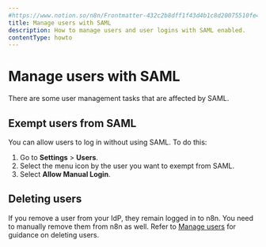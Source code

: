 ```yaml
---
#https://www.notion.so/n8n/Frontmatter-432c2b8dff1f43d4b1c8d20075510fe4
title: Manage users with SAML
description: How to manage users and user logins with SAML enabled.
contentType: howto
---
```


# Manage users with SAML

There are some user management tasks that are affected by SAML.

## Exempt users from SAML

You can allow users to log in without using SAML. To do this:

1. Go to **Settings** > **Users**.
2. Select the menu icon by the user you want to exempt from SAML.
3. Select **Allow Manual Login**.

## Deleting users

If you remove a user from your IdP, they remain logged in to n8n. You need to manually remove them from n8n as well. Refer to [Manage users](/user-management/manage-users/) for guidance on deleting users.
